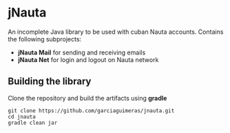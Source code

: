 # jNauta

An incomplete Java library to be used with cuban Nauta accounts.
Contains the following subprojects:

* **jNauta Mail** for sending and receiving emails
* **jNauta Net** for login and logout on Nauta network

## Building the library

Clone the repository and build the artifacts using **gradle**

```
git clone https://github.com/garciaguimeras/jnauta.git
cd jnauta
gradle clean jar 
```
